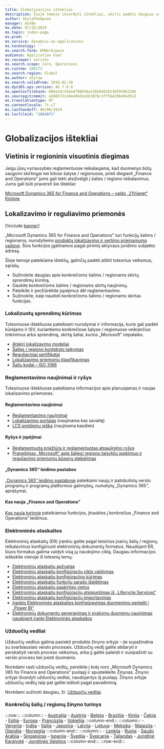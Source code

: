 ```yaml
---
title: Globalizacijos ištekliai
description: Šioje temoje išvardyti ištekliai, skirti padėti daugiau sužinoti apie konkrečiose šalyse / regionuose veikiančias funkcijas ir pasiūlymus.
author: ShylaThompson
manager: AnnBe
ms.date: 07/25/2019
ms.topic: index-page
ms.prod: ''
ms.service: dynamics-ax-applications
ms.technology: ''
ms.search.form: ERWorkspace
audience: Application User
ms.reviewer: sericks
ms.search.scope: Core, Operations
ms.custom: 104173
ms.search.region: Global
ms.author: shylaw
ms.search.validFrom: 2016-02-28
ms.dyn365.ops.version: AX 7.0.0
ms.openlocfilehash: 668a24c54ded798658a136b8482823b595962306
ms.sourcegitcommit: e286572ce94a9442a5b3076c3ff5b429be0ed512
ms.translationtype: HT
ms.contentlocale: lt-LT
ms.lasthandoff: 08/06/2019
ms.locfileid: "1864971"
---
```

# <a name="globalization-resources"></a>Globalizacijos ištekliai

## <a name="local-and-regional-deployments"></a>Vietinis ir regioninis visuotinis diegimas
Jeigu jūsų vyriausybės reglamentuose reikalaujama, kad duomenys būtų saugomi skirtingai nei kitose šalyse / regionuose, prieš diegiant „Finance and Operations“ jums gali tekti atsižvelgti į šalies / regiono reikalavimus. Jums gali būti praversti šie ištekliai:

[Microsoft Dynamics 365 for Finance and Operations – valdo „21Vianet“ Kinijoje](https://docs.microsoft.com/dynamics365/unified-operations/dev-itpro/deployment/china-local-deployment)

## <a name="localization-and-regulatory-features"></a>Lokalizavimo ir reguliavimo priemonės

[!include [banner](../includes/banner.md)]

„Microsoft Dynamics 365 for Finance and Operations‟ turi funkcijų šalims / regionams, nurodytiems [produktų lokalizavimo ir vertimo prieinamumo vadove](https://aka.ms/dynamics_365_international_availability_deck). Šios funkcijos įgalinamos pagal pirminį aktyvaus juridinio subjekto adresą. 

Šioje temoje pateikiama išteklių, galinčių padėti atlikti tolesnius veiksmus, sąrašų. 
- Sužinokite daugiau apie konkrečioms šalims / regionams skirtų sprendimų kūrimą.
- Gaukite konkrečioms šalims / regionams skirtų naujinimų.
- Pateikite ir peržiūrėkite įspėjimus dėl reglamentavimo.
- Sužinokite, kaip naudoti konkrečioms šalims / regionams skirtas funkcijas.

### <a name="developing-localized-solutions"></a>Lokalizuotų sprendimų kūrimas
Tolesniuose ištekliuose pateikiami nurodymai ir informacija, kurie gali padėti kūrėjams ir ISV, kuriantiems konkrečiose šalyse / regionuose veikiančius tinkinimus arba sprendimą, skirtą šaliai, kurios „Microsoft‟ nepalaiko.
-   [Atskiri lokalizavimo modeliai](separate-localization-models.md)
-   [Šalies / regiono konteksto taikymas](apply-country-context.md)
-   [Reguliaciniai sertifikatai](regulatory-certifications.md)
-   [Lokalizavimo priemonių klasifikavimas](classify-localization-features.md)
-   [Šalių kodai – ISO 3166](https://www.iso.org/iso-3166-country-codes.html)

### <a name="regulatory-updates-and-communication"></a>Reglamentavimo naujinimai ir ryšys
Tolesniuose ištekliuose pateikiama informacijos apie planuojamas ir naujas lokalizavimo priemones. 

#### <a name="regulatory-updates"></a>Reglamentavimo naujinimai
-   [Reglamentavimo naujinimai](../../financials/localizations/regulatory-updates.md)
-   [Lokalizavimo portalas](https://mbs.microsoft.com/customersource/northamerica/ax/support/support-news/GFMLocalizationPortalMC) (naujinama kas savaitę)
-   [LCS problemų ieška](../lifecycle-services/issue-search-lcs.md) (naujinama kasdien)

#### <a name="communication-and-alerts"></a>Ryšys ir įspėjimai
-   [Reglamentuota priežiūra ir reglamentuotas atnaujinimo ryšys](regulatory-watch-communication.md)
-   [Pranešimas „Microsoft‟ apie šalies/ regiono taisyklių įspėjimus ir reguliavimo priemonių būsenų stebėjimas](submit-localization-alerts.md)

#### <a name="dynamics-365-release-notes"></a>„Dynamics 365“ leidimo pastabos
[„Dynamics 365“ leidimo pastabose](https://docs.microsoft.com/business-applications-release-notes/) pateikiami naujų ir patobulintų verslo programų ir programų platformos galimybių, numatytų „Dynamics 365“, aprašymai. 

#### <a name="finance-and-operations-whats-new"></a>Kas nauja „Finance and Operations“
[Kas nauja turinyje](../../fin-and-ops/get-started/whats-new-changed.md) pateikiamos funkcijos, įtrauktos į konkrečius „Finance and Operations“ leidimus.

### <a name="electronic-reporting"></a>Elektroninės ataskaitos
Elektroninių ataskaitų (ER) įrankiu galite pagal teisinius įvairių šalių / regionų reikalavimus konfigūruoti elektroninių dokumentų formatus. Naudojant ER, šiuos formatus galima valdyti visą jų naudojimo ciklą. Daugiau informacijos ieškokite vienoje iš tolesnių temų:
-   [Elektroninių ataskaitų apžvalga](../analytics/general-electronic-reporting.md)
-   [Elektroninių ataskaitų konfigūracijų ciklo valdymas](../analytics/general-electronic-reporting-manage-configuration-lifecycle.md)
-   [Elektroninių ataskaitų konfigūracijos kūrimas](../analytics/electronic-reporting-configuration.md)
-   [Elektroninių ataskaitų funkcijų sąrašo išplėtimas](../analytics/general-electronic-reporting-formulas-list-extension.md)
-   [Elektroninių ataskaitų paskirties vietos](../analytics/electronic-reporting-destinations.md)
-   [Elektroninių ataskaitų konfigūracijų atsisiuntimas iš „Lifecycle Services“](../analytics/download-electronic-reporting-configuration-lcs.md)
-   [Elektroninių ataskaitų konfigūracijų importavimas](../analytics/electronic-reporting-import-ger-configurations.md)
-   [Įrankio Elektroninės ataskaitos konfigūravimas duomenims perkelti į „Power BI“](../analytics/general-electronic-reporting-report-configuration-get-data-powerbi.md)
-   [Elektroninių dokumentų generavimas ir prašymų duomenų naujinimas naudojant įrankį Elektroninės ataskaitos](../analytics/generate-electronic-documents-update-application-data.md)

### <a name="task-guides"></a>Užduočių vedliai
Užduočių vedlius galima pasiekti produkto žinyno srityje – jie supažindina su svarbiausiais verslo procesais. Užduočių vedlį galite atidaryti ir perskaityti verslo proceso veiksmus, arba jį galite paleisti ir susipažinti su verslo procesu bei įvesti duomenis.

Norėdami rasti užduočių vedlių, pereikite į kokį nors „Microsoft Dynamics 365 for Finance and Operations“ puslapį ir spustelėkite Žinynas. Žinyno srityje išvardyti užduočių vedliai, naudojantys šį puslapį. Žinyno srityje užduočių vedlių taip pat galite ieškoti pagal pavadinimą.

Norėdami sužinoti daugiau, žr. [Užduočių vedliai](../../fin-and-ops/get-started/help-overview.md#task-guides).


### <a name="countryregion-specific-help-content"></a>Konkrečių šalių / regionų žinyno turinys
:::row:::
    :::column:::
        - [Australija](../../financials/localizations/australia.md)
        - [Austrija](../../financials/localizations/austria.md)
        - [Belgija](../../financials/localizations/belgium.md)
        - [Brazilija](../../financials/localizations/brazil.md)
        - [Kinija](../../financials/localizations/china.md)
        - [Čekija](../../financials/localizations/czech-republic.md)
        - [Estija](../../financials/localizations/estonia.md)
        - [Europa](../../financials/localizations/europe.md)
        - [Prancūzija](../../financials/localizations/france.md)
        - [Vokietija](../../financials/localizations/germany.md)
    :::column-end:::
    :::column:::
        - [Vengrija](../../financials/localizations/hungary.md)
        - [Indija](../../financials/localizations/india.md)
        - [Italija](../../financials/localizations/italy.md)
        - [Japonija](../../financials/localizations/japan.md)
        - [Latvija](../../financials/localizations/latvia.md)
        - [Lietuva](../../financials/localizations/lithuania.md)
        - [Meksika](../../financials/localizations/mexico.md)
        - [Malaizija](../../financials/localizations/malaysia.md)
        - [Olandija](../../financials/localizations/netherlands.md)
        - [Norvegija](../../financials/localizations/norway.md)
    :::column-end:::
    :::column:::
        - [Lenkija](../../financials/localizations/poland.md)
        - [Rusija](../../financials/localizations/russia.md)
        - [Saudo Arabija](../../financials/localizations/saudi-arabia.md)
        - [Singapūras](../../financials/localizations/singapore.md)
        - [Ispanija](../../financials/localizations/spain.md)
        - [Švedija](../../financials/localizations/sweden.md)
        - [Šveicarija](../../financials/localizations/switzerland.md)
        - [Tailandas](../../financials/localizations/thailand.md)
        - [Jungtinė Karalystė](../../financials/localizations/united-kingdom.md)
        - [Jungtinės Valstijos](../../financials/localizations/united-states.md)
    :::column-end:::
:::row-end:::






